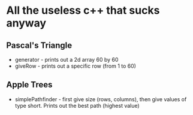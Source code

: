 
# All the useless c++ that sucks anyway

## Pascal's Triangle

- generator - prints out a 2d array 60 by 60
- giveRow - prints out a specific row (from 1 to 60)


## Apple Trees

- simplePathfinder - first give size (rows, columns), then give values of type short. Prints out the best path (highest 
value)

